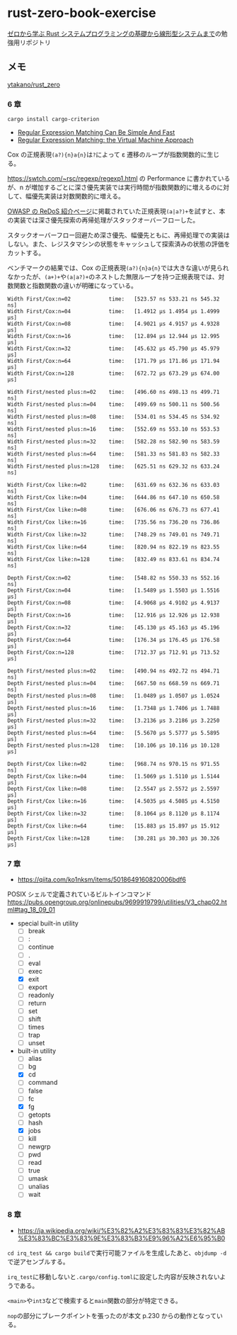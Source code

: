 # rust-zero-book-exercise

[ゼロから学ぶ Rust システムプログラミングの基礎から線形型システムまで](https://www.kspub.co.jp/book/detail/5301951.html)の勉強用リポジトリ

## メモ

[ytakano/rust_zero](https://github.com/ytakano/rust_zero)

### 6 章

`cargo install cargo-criterion`

- [Regular Expression Matching Can Be Simple And Fast](https://swtch.com/~rsc/regexp/regexp1.html)
- [Regular Expression Matching: the Virtual Machine Approach](https://swtch.com/~rsc/regexp/regexp2.html)

Cox の正規表現`(a?){n}a{n}`は`?`によって ε 遷移のループが指数関数的に生じる。

https://swtch.com/~rsc/regexp/regexp1.html の Performance に書かれているが、n が増加するごとに深さ優先実装では実行時間が指数関数的に増えるのに対して、幅優先実装は対数関数的に増える。

[OWASP の ReDoS 紹介ページ](https://owasp.org/www-community/attacks/Regular_expression_Denial_of_Service_-_ReDoS)に掲載されていた正規表現`(a|a?)+`を試すと、本の実装では深さ優先探索の再帰処理がスタックオーバーフローした。

スタックオーバーフロー回避ため深さ優先、幅優先ともに、再帰処理での実装はしない。また、レジスタマシンの状態をキャッシュして探索済みの状態の評価をカットする。

ベンチマークの結果では、Cox の正規表現`(a?){n}a{n}`では大きな違いが見られなかったが、`(a+)+`や`(a|a?)+`のネストした無限ループを持つ正規表現では、対数関数と指数関数の違いが明確になっている。

```
Width First/Cox:n=02            time:   [523.57 ns 533.21 ns 545.32 ns]
Width First/Cox:n=04            time:   [1.4912 µs 1.4954 µs 1.4999 µs]
Width First/Cox:n=08            time:   [4.9021 µs 4.9157 µs 4.9328 µs]
Width First/Cox:n=16            time:   [12.894 µs 12.944 µs 12.995 µs]
Width First/Cox:n=32            time:   [45.632 µs 45.790 µs 45.979 µs]
Width First/Cox:n=64            time:   [171.79 µs 171.86 µs 171.94 µs]
Width First/Cox:n=128           time:   [672.72 µs 673.29 µs 674.00 µs]

Width First/nested plus:n=02    time:   [496.60 ns 498.13 ns 499.71 ns]
Width First/nested plus:n=04    time:   [499.69 ns 500.11 ns 500.56 ns]
Width First/nested plus:n=08    time:   [534.01 ns 534.45 ns 534.92 ns]
Width First/nested plus:n=16    time:   [552.69 ns 553.10 ns 553.53 ns]
Width First/nested plus:n=32    time:   [582.28 ns 582.90 ns 583.59 ns]
Width First/nested plus:n=64    time:   [581.33 ns 581.83 ns 582.33 ns]
Width First/nested plus:n=128   time:   [625.51 ns 629.32 ns 633.24 ns]

Width First/Cox like:n=02       time:   [631.69 ns 632.36 ns 633.03 ns]
Width First/Cox like:n=04       time:   [644.86 ns 647.10 ns 650.58 ns]
Width First/Cox like:n=08       time:   [676.06 ns 676.73 ns 677.41 ns]
Width First/Cox like:n=16       time:   [735.56 ns 736.20 ns 736.86 ns]
Width First/Cox like:n=32       time:   [748.29 ns 749.01 ns 749.71 ns]
Width First/Cox like:n=64       time:   [820.94 ns 822.19 ns 823.55 ns]
Width First/Cox like:n=128      time:   [832.49 ns 833.61 ns 834.74 ns]

Depth First/Cox:n=02            time:   [548.82 ns 550.33 ns 552.16 ns]
Depth First/Cox:n=04            time:   [1.5489 µs 1.5503 µs 1.5516 µs]
Depth First/Cox:n=08            time:   [4.9068 µs 4.9102 µs 4.9137 µs]
Depth First/Cox:n=16            time:   [12.916 µs 12.926 µs 12.938 µs]
Depth First/Cox:n=32            time:   [45.130 µs 45.163 µs 45.196 µs]
Depth First/Cox:n=64            time:   [176.34 µs 176.45 µs 176.58 µs]
Depth First/Cox:n=128           time:   [712.37 µs 712.91 µs 713.52 µs]

Depth First/nested plus:n=02    time:   [490.94 ns 492.72 ns 494.71 ns]
Depth First/nested plus:n=04    time:   [667.50 ns 668.59 ns 669.71 ns]
Depth First/nested plus:n=08    time:   [1.0489 µs 1.0507 µs 1.0524 µs]
Depth First/nested plus:n=16    time:   [1.7348 µs 1.7406 µs 1.7488 µs]
Depth First/nested plus:n=32    time:   [3.2136 µs 3.2186 µs 3.2250 µs]
Depth First/nested plus:n=64    time:   [5.5670 µs 5.5777 µs 5.5895 µs]
Depth First/nested plus:n=128   time:   [10.106 µs 10.116 µs 10.128 µs]

Depth First/Cox like:n=02       time:   [968.74 ns 970.15 ns 971.55 ns]
Depth First/Cox like:n=04       time:   [1.5069 µs 1.5110 µs 1.5144 µs]
Depth First/Cox like:n=08       time:   [2.5547 µs 2.5572 µs 2.5597 µs]
Depth First/Cox like:n=16       time:   [4.5035 µs 4.5085 µs 4.5150 µs]
Depth First/Cox like:n=32       time:   [8.1064 µs 8.1120 µs 8.1174 µs]
Depth First/Cox like:n=64       time:   [15.883 µs 15.897 µs 15.912 µs]
Depth First/Cox like:n=128      time:   [30.281 µs 30.303 µs 30.326 µs]
```

### 7 章

- https://qiita.com/ko1nksm/items/5018649160820006bdf6

POSIX シェルで定義されているビルトインコマンド https://pubs.opengroup.org/onlinepubs/9699919799/utilities/V3_chap02.html#tag_18_09_01

- special built-in utility
  - [ ] break
  - [ ] :
  - [ ] continue
  - [ ] .
  - [ ] eval
  - [ ] exec
  - [x] exit
  - [ ] export
  - [ ] readonly
  - [ ] return
  - [ ] set
  - [ ] shift
  - [ ] times
  - [ ] trap
  - [ ] unset
- built-in utility
  - [ ] alias
  - [ ] bg
  - [x] cd
  - [ ] command
  - [ ] false
  - [ ] fc
  - [x] fg
  - [ ] getopts
  - [ ] hash
  - [x] jobs
  - [ ] kill
  - [ ] newgrp
  - [ ] pwd
  - [ ] read
  - [ ] true
  - [ ] umask
  - [ ] unalias
  - [ ] wait

### 8 章

- https://ja.wikipedia.org/wiki/%E3%82%A2%E3%83%83%E3%82%AB%E3%83%BC%E3%83%9E%E3%83%B3%E9%96%A2%E6%95%B0

`cd irq_test && cargo build`で実行可能ファイルを生成したあと、`objdump -d`で逆アセンブルする。

`irq_test`に移動しないと`.cargo/config.toml`に設定した内容が反映されないようである。

`<main>`や`int3`などで検索すると`main`関数の部分が特定できる。

`nop`の部分にブレークポイントを張ったのが本文 p.230 からの動作となっている。
